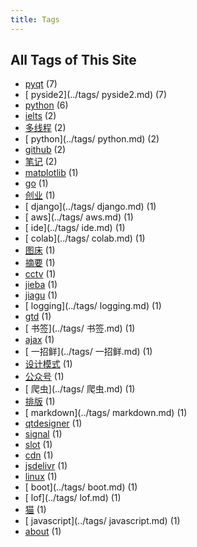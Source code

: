 ```yaml
---
title: Tags
---
```

## All Tags of This Site
* [pyqt](../tags/pyqt.md) (7)
* [ pyside2](../tags/ pyside2.md) (7)
* [python](../tags/python.md) (6)
* [ielts](../tags/ielts.md) (2)
* [多线程](../tags/多线程.md) (2)
* [ python](../tags/ python.md) (2)
* [github](../tags/github.md) (2)
* [笔记](../tags/笔记.md) (2)
* [matplotlib](../tags/matplotlib.md) (1)
* [go](../tags/go.md) (1)
* [创业](../tags/创业.md) (1)
* [ django](../tags/ django.md) (1)
* [ aws](../tags/ aws.md) (1)
* [ ide](../tags/ ide.md) (1)
* [ colab](../tags/ colab.md) (1)
* [图床](../tags/图床.md) (1)
* [摘要](../tags/摘要.md) (1)
* [cctv](../tags/cctv.md) (1)
* [jieba](../tags/jieba.md) (1)
* [jiagu](../tags/jiagu.md) (1)
* [ logging](../tags/ logging.md) (1)
* [gtd](../tags/gtd.md) (1)
* [ 书签](../tags/ 书签.md) (1)
* [ajax](../tags/ajax.md) (1)
* [ 一招鲜](../tags/ 一招鲜.md) (1)
* [设计模式](../tags/设计模式.md) (1)
* [公众号](../tags/公众号.md) (1)
* [ 爬虫](../tags/ 爬虫.md) (1)
* [排版](../tags/排版.md) (1)
* [ markdown](../tags/ markdown.md) (1)
* [qtdesigner](../tags/qtdesigner.md) (1)
* [signal](../tags/signal.md) (1)
* [slot](../tags/slot.md) (1)
* [cdn](../tags/cdn.md) (1)
* [jsdelivr](../tags/jsdelivr.md) (1)
* [linux](../tags/linux.md) (1)
* [ boot](../tags/ boot.md) (1)
* [ lof](../tags/ lof.md) (1)
* [猫](../tags/猫.md) (1)
* [ javascript](../tags/ javascript.md) (1)
* [about](../tags/about.md) (1)